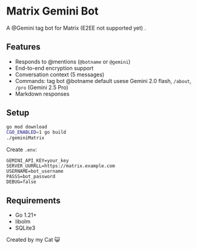 # Matrix Gemini Bot

A @Gemini tag bot for Matrix (E2EE not supported yet) .

## Features

- Responds to @mentions (`@botname` or `@gemini`)
- End-to-end encryption support
- Conversation context (5 messages)
- Commands: tag bot @botname default usese Gemini 2.0 flash, `/about`, `/pro` (Gemini 2.5 Pro)
- Markdown responses

## Setup

```bash
go mod download
CGO_ENABLED=1 go build
./geminiMatrix
```

Create `.env`:
```env
GEMINI_API_KEY=your_key
SERVER_UURRLL=https://matrix.example.com
USERNAME=bot_username
PASSS=bot_password
DEBUG=false
```

## Requirements

- Go 1.21+
- libolm
- SQLite3

Created by my Cat 😺

